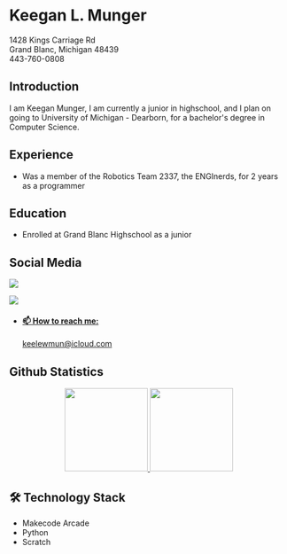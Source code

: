 # Keegan L. Munger
1428 Kings Carriage Rd  
Grand Blanc, Michigan 48439  
443-760-0808
## Introduction
I am Keegan Munger, I am currently a junior in highschool, and I plan on going to University of Michigan - Dearborn, for a bachelor's degree in Computer Science.
## Experience
- Was a member of the Robotics Team 2337, the ENGInerds, for 2 years as a programmer
## Education
- Enrolled at Grand Blanc Highschool as a junior
## Social Media  
   <a href="https://www.linkedin.com/in/keegan-munger/">
	   <img src="https://img.shields.io/badge/linkedin-%230077B5.svg?&style=for-the-badge&logo=linkedin&logoColor=white"/>  
   </a>   
   
   <a href="https://profile.indeed.com/p/keeganm-j3whcl2" > <img src="https://encrypted-tbn0.gstatic.com/images?q=tbn:ANd9GcSy_YYv2fX4Hj_x6h1ADQtZD10k06NoZoj-Ek33xuL7ywU1QdYyoDf6Jz-PH0VzPT7eLA:https://upload.wikimedia.org/wikipedia/commons/f/fc/Indeed_logo.svg&usqp=CAU" />
	   
 - #### 📫 How to reach me:  
	 <a href='mailto:your.email@example.com'>keelewmun@icloud.com</a>

## Github Statistics  
   <p align='center'>
	   <a href="https://github-readme-stats.vercel.app/api?username=keeganlmunger&show_icons=true&count_private=true">
	       <img height=150 src="https://github-readme-stats.vercel.app/api?username=keeganlmunger&show_icons=true&count_private=true"/>
	   </a>
	   <a href="https://github.com/keeganlmunger/github-readme-stats">
	       <img height=150 src="https://github-readme-stats.vercel.app/api/top-langs/?username=keeganlmunger&layout=compact"/>
	   </a>  
	   
## 🛠 Technology Stack  
* Makecode Arcade
* Python
* Scratch

<!--
**keeganlmunger/keeganlmunger** is a ✨ _special_ ✨ repository because its `README.md` (this file) appears on your GitHub profile.

Here are some ideas to get you started:

- 🔭 I’m currently working on ...
- 🌱 I’m currently learning ...
- 👯 I’m looking to collaborate on ...
- 🤔 I’m looking for help with ...
- 💬 Ask me about ...

- 😄 Pronouns: ...
- ⚡ Fun fact: ...
-->
